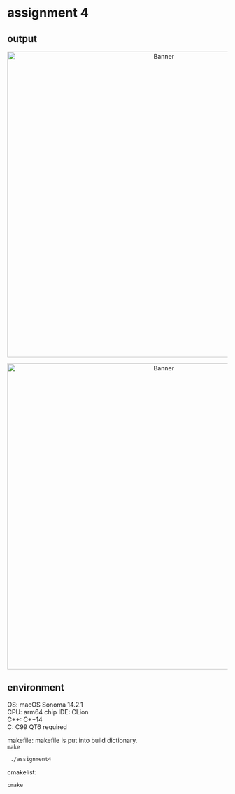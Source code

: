 # assignment 4

## output

<p align="center">
  <a href="https://github.com/dotafs2/CS5310_assignments"><img src="cmake-build-debug/1.gif" alt="Banner" width="700"></a>
</p>

<p align="center">
  <a href="https://github.com/dotafs2/CS5310_assignments"><img src="cmake-build-debug/2.gif" alt="Banner" width="700"></a>
</p>


## environment
OS: macOS Sonoma 14.2.1  
CPU: arm64 chip
IDE: CLion  
C++: C++14    
C: C99
QT6 required

makefile:
makefile is put into build dictionary.  
``
make
``

``
./assignment4``





cmakelist:

``
cmake
``
